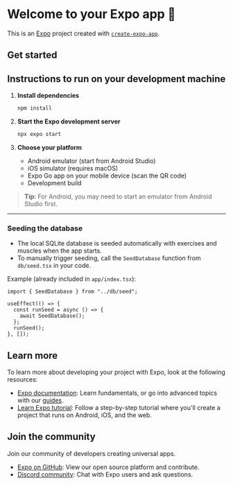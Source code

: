 # Welcome to your Expo app 👋

This is an [Expo](https://expo.dev) project created with [`create-expo-app`](https://www.npmjs.com/package/create-expo-app).

## Get started

## Instructions to run on your development machine

1. **Install dependencies**

   ```bash
   npm install
   ```

2. **Start the Expo development server**

   ```bash
   npx expo start
   ```

3. **Choose your platform**

   - Android emulator (start from Android Studio)
   - iOS simulator (requires macOS)
   - Expo Go app on your mobile device (scan the QR code)
   - Development build

> **Tip:** For Android, you may need to start an emulator from Android Studio first.

---

### Seeding the database

- The local SQLite database is seeded automatically with exercises and muscles when the app starts.
- To manually trigger seeding, call the `SeedDatabase` function from `db/seed.tsx` in your code.

Example (already included in `app/index.tsx`):

```tsx
import { SeedDatabase } from "../db/seed";

useEffect(() => {
  const runSeed = async () => {
    await SeedDatabase();
  };
  runSeed();
}, []);
```


## Learn more

To learn more about developing your project with Expo, look at the following resources:

- [Expo documentation](https://docs.expo.dev/): Learn fundamentals, or go into advanced topics with our [guides](https://docs.expo.dev/guides).
- [Learn Expo tutorial](https://docs.expo.dev/tutorial/introduction/): Follow a step-by-step tutorial where you'll create a project that runs on Android, iOS, and the web.

## Join the community

Join our community of developers creating universal apps.

- [Expo on GitHub](https://github.com/expo/expo): View our open source platform and contribute.
- [Discord community](https://chat.expo.dev): Chat with Expo users and ask questions.
